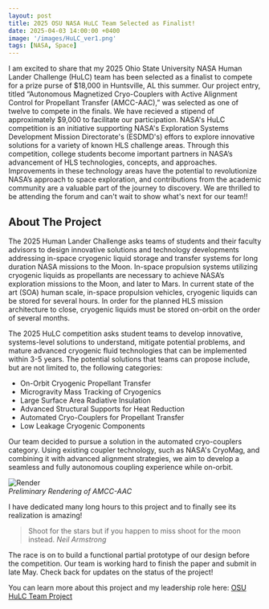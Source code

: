 ```yaml
---
layout: post
title: 2025 OSU NASA HuLC Team Selected as Finalist!
date: 2025-04-03 14:00:00 +0400
image: '/images/HuLC_ver1.png'
tags: [NASA, Space]
---
```

I am excited to share that my 2025 Ohio State University NASA Human Lander Challenge (HuLC) team has been selected as a finalist to compete for a prize purse of $18,000 in Huntsville, AL this summer. Our project entry, titled “Autonomous Magnetized Cryo-Couplers with Active Alignment Control for Propellant Transfer (AMCC-AAC),” was selected as one of twelve to compete in the finals. We have recieved a stipend of approximately $9,000 to facilitate our participation. NASA's HuLC competition is an initiative supporting NASA's Exploration Systems Development Mission Directorate's (ESDMD's) effors to explore innovative solutions for a variety of known HLS challenge areas. Through this competition, college students become important partners in NASA’s advancement of HLS technologies, concepts, and approaches. Improvements in these technology areas have the potential to revolutionize NASA’s approach to space exploration, and contributions from the academic community are a valuable part of the journey to discovery. We are thrilled to be attending the forum and can't wait to show what's next for our team!!

## About The Project

The 2025 Human Lander Challenge asks teams of students and their faculty advisors to design innovative solutions and technology developments addressing in-space cryogenic liquid storage and transfer systems for long duration NASA missions to the Moon. In-space propulsion systems utilizing cryogenic liquids as propellants are necessary to achieve NASA’s exploration missions to the Moon, and later to Mars. In current state of the art (SOA) human scale, in-space propulsion vehicles, cryogenic liquids can be stored for several hours. In order for the planned HLS mission architecture to close, cryogenic liquids must be stored on-orbit on the order of several months.

The 2025 HuLC competition asks student teams to develop innovative, systems-level solutions to understand, mitigate potential problems, and mature advanced cryogenic fluid technologies that can be implemented within 3-5 years. The potential solutions that teams can propose include, but are not limited to, the following categories: 

* On-Orbit Cryogenic Propellant Transfer
* Microgravity Mass Tracking of Cryogenics
* Large Surface Area Radiative Insulation
* Advanced Structural Supports for Heat Reduction
* Automated Cryo-Couplers for Propellant Transfer
* Low Leakage Cryogenic Components

Our team decided to pursue a solution in the automated cryo-couplers category. Using existing coupler technology, such as NASA's CryoMag, and combining it with advanced alignment strategies, we aim to develop a seamless and fully autonomous coupling experience while on-orbit.

<div class="gallery-box">
  <div class="gallery">
    <img src="/images/Test_Render_Camera_Default Camera.png" loading="lazy" alt="Render">
  </div>
  <em>Preliminary Rendering of AMCC-AAC</em>
</div>

I have dedicated many long hours to this project and to finally see its realization is amazing!

> Shoot for the stars but if you happen to miss shoot for the moon instead.
> <cite>Neil Armstrong</cite>

The race is on to build a functional partial prototype of our design before the competition. Our team is working hard to finish the paper and submit in late May. Check back for updates on the status of the project!

You can learn more about this project and my leadership role here: <a href="https://maxheil5.github.io/project/nasa-hulc-competition" target="_blank">OSU HuLC Team Project

